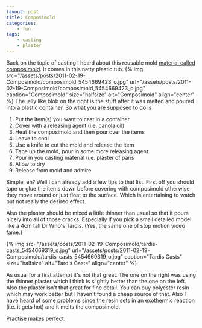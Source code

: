 ```yaml
---
layout: post
title: Composimold
categories:
    - fun
tags:
    - casting
    - plaster
---
```


Back on the topic of casting I heard about this reusable mold [material called composimold](http://www.composimold.com/). It comes in this natty plastic tub.
{% img src="/assets/posts/2011-02-19-Composimold/composimold_5454669423_o.jpg" url="/assets/posts/2011-02-19-Composimold/composimold_5454669423_o.jpg" caption="Composimold" size="halfsize" alt="Composimold" align="center" %}
The jelly like blob on the right is the stuff after it was melted and poured into a plastic container. So what you are supposed to do is
<ol>
<li>Put the item(s) you want to cast in a container</li>
<li>Cover with a releasing agent (i.e. canola oil)</li>
<li>Heat the composimold and then pour over the items</li>
<li>Leave to cool</li>
<li>Use a knife to cut the mold and release the item</li>
<li>Tape up the mold, pour in some more releasing agent</li>
<li>Pour in you casting material (i.e. plaster of paris</li>
<li>Allow to dry</li>
<li>Release from mold and admire</li>
</ol>
Simple, eh? Well I can already add a few tips to that list. First off you should tape or glue the items down before covering with composimold otherwise they move around or just float to the surface. Which is entertaining to watch but not really the desired effect.

Also the plaster should be mixed a little thinner than usual so that it pours nicely into all of those cracks. Especially if you pick a small detailed model like a 4cm tall Dr Who's Tardis. (Yes, the same one of stop motion video fame.)

{% img src="/assets/posts/2011-02-19-Composimold/tardis-casts_5454669319_o.jpg" url="/assets/posts/2011-02-19-Composimold/tardis-casts_5454669319_o.jpg" caption="Tardis Casts" size="halfsize" alt="Tardis Casts" align="center" %}

As usual for a first attempt it's not that great. The one on the right was using the thinner plaster which I think is slightly better than the one on the left. Also the plaster isn't that great for fine detail. You can buy polyester resin which may work better but I haven't found a cheap source of that. Also I have heard of some problems since the resin sets in an exothermic reaction (i.e. it gets hot) and it melts the composimold.

Practise makes perfect.